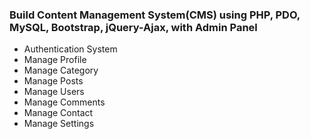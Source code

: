 ### Build Content Management System(CMS) using PHP, PDO, MySQL, Bootstrap, jQuery-Ajax, with Admin Panel
- Authentication System
- Manage Profile
- Manage Category
- Manage Posts
- Manage Users
- Manage Comments
- Manage Contact
- Manage Settings
